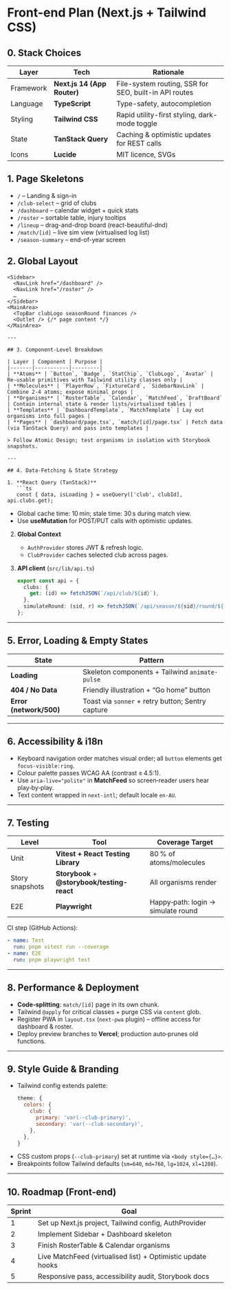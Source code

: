 # Front-end Plan (Next.js + Tailwind CSS)

## 0. Stack Choices
| Layer | Tech | Rationale |
|-------|------|-----------|
| Framework | **Next.js 14 (App Router)** | File-system routing, SSR for SEO, built-in API routes |
| Language | **TypeScript** | Type-safety, autocompletion |
| Styling | **Tailwind CSS** | Rapid utility-first styling, dark-mode toggle |
| State | **TanStack Query** | Caching & optimistic updates for REST calls |
| Icons | **Lucide** | MIT licence, SVGs |

## 1. Page Skeletons
- `/` – Landing & sign-in
- `/club-select` – grid of clubs
- `/dashboard` – calendar widget + quick stats
- `/roster` – sortable table, injury tooltips
- `/lineup` – drag-and-drop board (react-beautiful-dnd)
- `/match/[id]` – live sim view (virtualised log list)
- `/season-summary` – end-of-year screen

## 2. Global Layout
```tsx
<Sidebar>
  <NavLink href="/dashboard" />
  <NavLink href="/roster" />
  …
</Sidebar>
<MainArea>
  <TopBar clubLogo seasonRound finances />
  <Outlet /> {/* page content */}
</MainArea>
 
---

## 3. Component‑Level Breakdown

| Layer | Component | Purpose |
|-------|-----------|---------|
| **Atoms** | `Button`, `Badge`, `StatChip`, `ClubLogo`, `Avatar` | Re‑usable primitives with Tailwind utility classes only |
| **Molecules** | `PlayerRow`, `FixtureCard`, `SidebarNavLink` | Combine 2‑4 atoms; expose minimal props |
| **Organisms** | `RosterTable`, `Calendar`, `MatchFeed`, `DraftBoard` | Contain internal state & render lists/virtualised tables |
| **Templates** | `DashboardTemplate`, `MatchTemplate` | Lay out organisms into full pages |
| **Pages** | `dashboard/page.tsx`, `match/[id]/page.tsx` | Fetch data (via TanStack Query) and pass into templates |

> Follow Atomic Design; test organisms in isolation with Storybook snapshots.

---

## 4. Data‑Fetching & State Strategy

1. **React Query (TanStack)**  
   ```ts
   const { data, isLoading } = useQuery(['club', clubId], api.clubs.get);
   ```  
   - Global cache time: 10 min; stale time: 30 s during match view.  
   - Use **useMutation** for POST/PUT calls with optimistic updates.

2. **Global Context**  
   - `AuthProvider` stores JWT & refresh logic.  
   - `ClubProvider` caches selected club across pages.

3. **API client** (`src/lib/api.ts`)  
   ```ts
   export const api = {
     clubs: {
       get: (id) => fetchJSON(`/api/club/${id}`),
     },
     simulateRound: (sid, r) => fetchJSON(`/api/season/${sid}/round/${r}/simulate`, { method:'POST' }),
   };
   ```

---

## 5. Error, Loading & Empty States

| State | Pattern |
|-------|---------|
| **Loading** | Skeleton components + Tailwind `animate-pulse` |
| **404 / No Data** | Friendly illustration + “Go home” button |
| **Error (network/500)** | Toast via `sonner` + retry button; Sentry capture |

---

## 6. Accessibility & i18n

- Keyboard navigation order matches visual order; all `button` elements get `focus-visible:ring`.
- Colour palette passes WCAG AA (contrast ≥ 4.5:1).
- Use `aria-live="polite"` in **MatchFeed** so screen‑reader users hear play‑by‑play.
- Text content wrapped in `next-intl`; default locale `en-AU`.

---

## 7. Testing

| Level | Tool | Coverage Target |
|-------|------|-----------------|
| Unit | **Vitest + React Testing Library** | 80 % of atoms/molecules |
| Story snapshots | **Storybook** + **@storybook/testing-react** | All organisms render |
| E2E | **Playwright** | Happy‑path: login → simulate round |

CI step (GitHub Actions):
```yaml
- name: Test
  run: pnpm vitest run --coverage
- name: E2E
  run: pnpm playwright test
```

---

## 8. Performance & Deployment

- **Code‑splitting**: `match/[id]` page in its own chunk.
- Tailwind `@apply` for critical classes + purge CSS via `content` glob.
- Register PWA in `layout.tsx` (`next-pwa` plugin) – offline access for dashboard & roster.
- Deploy preview branches to **Vercel**; production auto‑prunes old functions.

---

## 9. Style Guide & Branding

- Tailwind config extends palette:  
  ```js
  theme: {
    colors: {
      club: {
        primary: 'var(--club-primary)',
        secondary: 'var(--club-secondary)',
      },
    },
  }
  ```
- CSS custom props (`--club-primary`) set at runtime via `<body style={…}>`.
- Breakpoints follow Tailwind defaults (`sm=640`, `md=768`, `lg=1024`, `xl=1280`).

---

## 10. Roadmap (Front‑end)

| Sprint | Goal |
|--------|------|
| 1 | Set up Next.js project, Tailwind config, AuthProvider |
| 2 | Implement Sidebar + Dashboard skeleton |
| 3 | Finish RosterTable & Calendar organisms |
| 4 | Live MatchFeed (virtualised list) + Optimistic update hooks |
| 5 | Responsive pass, accessibility audit, Storybook docs |